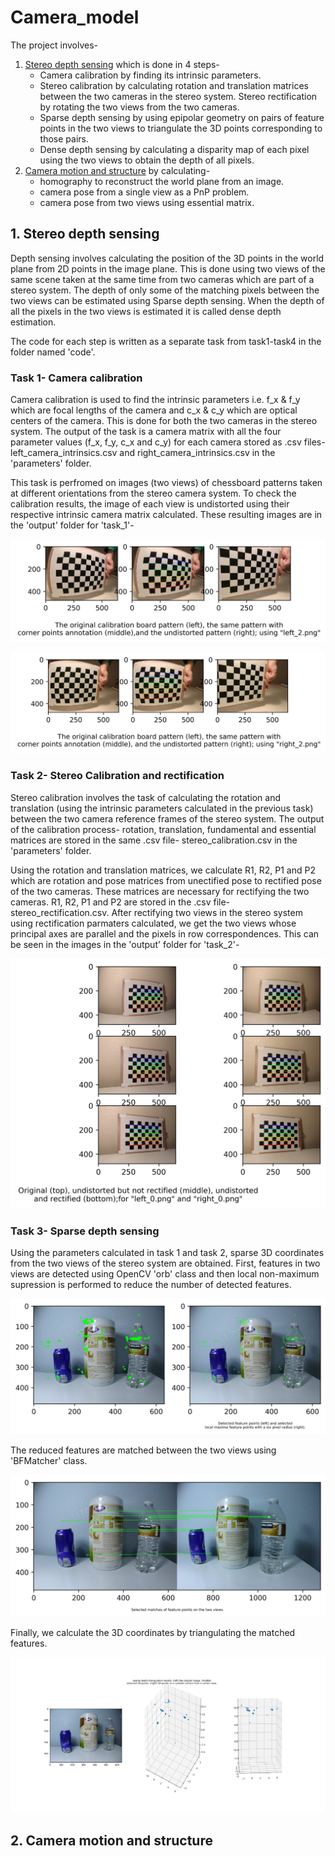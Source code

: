 # Camera_model
The project involves- 
1. [Stereo depth sensing](#1-stereo-depth-sensing) which is done in 4 steps-
   - Camera calibration by finding its intrinsic parameters.
   - Stereo calibration by calculating rotation and translation matrices between the two cameras in the stereo system. Stereo rectification by rotating the two views from the two cameras.
   - Sparse depth sensing by using epipolar geometry on pairs of feature points in the two views to triangulate the 3D points corresponding to those pairs. 
   - Dense depth sensing by calculating a disparity map of each pixel using the two views to obtain the depth of all pixels.
2. [Camera motion and structure](#2-camera-motion-and-structure) by calculating- 
   - homography to reconstruct the world plane from an image.
   - camera pose from a single view as a PnP problem.
   - camera pose from two views using essential matrix.

## 1. Stereo depth sensing

Depth sensing involves calculating the position of the 3D points in the world plane from 2D points in the image plane. This is done using two views of the same scene taken at the same time from two cameras which are part of a stereo system. The depth of only some of the matching pixels between the two views can be estimated using Sparse depth sensing. When the depth of all the pixels in the two views is estimated it is called dense depth estimation.   

The code for each step is written as a separate task from task1-task4 in the folder named 'code'.
### Task 1- Camera calibration

Camera calibration is used to find the intrinsic parameters i.e. f_x & f_y which are focal lengths of the camera and c_x & c_y which are optical centers of the camera. This is done for both the two cameras in the stereo system. The output of the task is a camera matrix with all the four parameter values (f_x, f_y, c_x and c_y) for each camera stored as .csv files- left_camera_intrinsics.csv and right_camera_intrinsics.csv in the 'parameters' folder.

This task is perfromed on images (two views) of chessboard patterns taken at different orientations from the stereo camera system. To check the calibration results, the image of each view is undistorted using their respective intrinsic camera matrix calculated. These resulting images are in the 'output' folder for 'task_1'-
<p align="center">
  <img src="output/task_1/left_2.png">
</p>
<p align="center">
  <img src="output/task_1/right_2.png">
</p>

### Task 2- Stereo Calibration and rectification

Stereo calibration involves the task of calculating the rotation and translation (using the intrinsic parameters calculated in the previous task) between the two camera reference frames of the stereo system. 
The output of the calibration process- rotation, translation, fundamental and essential matrices are stored in the same .csv file- stereo_calibration.csv in the 'parameters' folder. 

Using the rotation and translation matrices, we calculate R1, R2, P1 and P2 which are rotation and pose matrices from unectified pose to rectified pose of the two cameras. These matrices are necessary for rectifying the two cameras. 
R1, R2, P1 and P2 are stored in the .csv file- stereo_rectification.csv. After rectifying two views in the stereo system using rectification parmaters calculated, we get the two views whose principal axes are parallel and the pixels in row correspondences.
This can be seen in the images in the 'output' folder for 'task_2'-
<p align="center">
  <img src="output/task_2/left_and_right.png">
</p>

### Task 3- Sparse depth sensing

Using the parameters calculated in task 1 and task 2, sparse 3D coordinates from the two views of the stereo system are obtained. First, features in two views are detected using OpenCV 'orb' class and then local non-maximum supression is performed
to reduce the number of detected features. 
<p align="center">
  <img src="output/task_3/feature_points_img0.png">
</p>
The reduced features are matched between the two views using 'BFMatcher' class. 
<p align="center">
  <img src="output/task_3/matches_points_img0.png">
</p>
Finally, we calculate the 3D coordinates by triangulating the matched features. 
<p align="center">
  <img src="output/task_3/sparse_depth_img0.jpeg">
</p>

## 2. Camera motion and structure